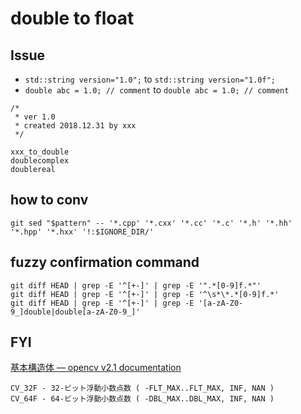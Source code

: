 # double to float

## Issue
* `std::string version="1.0";` to `std::string version="1.0f";`
* `double abc = 1.0; // comment` to `double abc = 1.0; // comment`
```
/*
 * ver 1.0
 * created 2018.12.31 by xxx
 */
```
```
xxx_to_double
doublecomplex
doublereal
```

## how to conv
```
git sed "$pattern" -- '*.cpp' '*.cxx' '*.cc' '*.c' '*.h' '*.hh' '*.hpp' '*.hxx' '!:$IGNORE_DIR/'
```

## fuzzy confirmation command
```
git diff HEAD | grep -E '^[+-]' | grep -E '".*[0-9]f.*"'
git diff HEAD | grep -E '^[+-]' | grep -E '^\s*\*.*[0-9]f.*'
git diff HEAD | grep -E '^[+-]' | grep -E '[a-zA-Z0-9_]double|double[a-zA-Z0-9_]'
```

## FYI
[基本構造体 — opencv v2\.1 documentation]( http://opencv.jp/opencv-2.1/cpp/basic_structures.html#cv-mat-depth )
```
CV_32F - 32-ビット浮動小数点数 ( -FLT_MAX..FLT_MAX, INF, NAN )
CV_64F - 64-ビット浮動小数点数 ( -DBL_MAX..DBL_MAX, INF, NAN )
```
